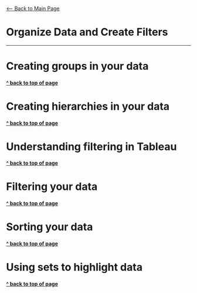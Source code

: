 [<-- Back to Main Page](README.md)<a name="top"></a>
# Organize Data and Create Filters
<hr>

# Creating groups in your data<a name="1"></a>

#### [^ back to top of page](#top)
# Creating hierarchies in your data<a name="2"></a>

#### [^ back to top of page](#top)
# Understanding filtering in Tableau<a name="3"></a>

#### [^ back to top of page](#top)
# Filtering your data<a name="4"></a>

#### [^ back to top of page](#top)
# Sorting your data<a name="5"></a>

#### [^ back to top of page](#top)
# Using sets to highlight data<a name="6"></a>












#### [^ back to top of page](#top)
